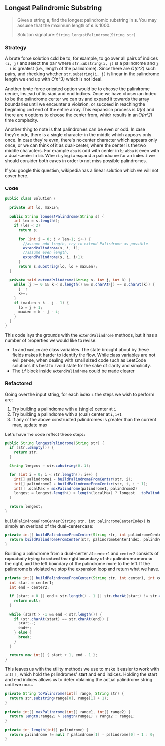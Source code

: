 ##  Longest Palindromic Substring

> Given a string **s**, find the longest palindromic substring in **s**. You may assume that the maximum length of **s** is 1000.
>
> Solution signature: `String longestPalindrome(String str)`



### Strategy 

A brute force solution cold be to, for example, to go over all pairs of indices `(i, j)` and select the pair where  `str.substring(i, j)` is a palindrome and `j - i` is greatest (i.e., length of the palindrome). Since there are *O(n^2)* such pairs, and checking whether `str.substring(i, j)` is linear in the palindrome length we end up with *O(n^3)* which is not ideal.

Another brute force oriented option would be to choose the palindrome center, instead of its start and end indices. Once we have chosen an index to be the palindrome center we can try and expand it towards the array boundaries until we encounter a violation, or succeed in reaching the beginning and end of the entire array. This expansion process is *O(n)* and there are *n* options to choose the center from, which results in an *O(n^2)* time complexity.

Another thing to note is that palindromes can be even or odd. In case they're odd, there is a single character in the middle which appears only once. In case they're even, there's no center character which appears only once, or we can think of it as dual-center, where the center is the two middle characters. For example `aba` is odd with center in `b`; `abba` is even with a dual-center in `bb`. When trying to expand a palindrome for an index `i` we should consider both cases in order to not miss possible palindromes.



If you google this question, wikipedia has a linear solution which we will not cover here.



### Code

```java
public class Solution {

  private int lo, maxLen;

  public String longestPalindrome(String s) {
    int len = s.length();
    if (len < 2)
      return s;

      for (int i = 0; i < len-1; i++) {
        //assume odd length, try to extend Palindrome as possible
        extendPalindrome(s, i, i);
        //assume even length.
        extendPalindrome(s, i, i+1);
      }
      return s.substring(lo, lo + maxLen);
  }

  private void extendPalindrome(String s, int j, int k) {
    while (j >= 0 && k < s.length() && s.charAt(j) == s.charAt(k)) {
      j--;
      k++;
    }
    if (maxLen < k - j - 1) {
      lo = j + 1;
      maxLen = k - j - 1;
    }
  }
}
```

This code lays the grounds with the `extendPalindrome` methods, but it has a number of properties we would like to revise:

* `lo` and `maxLen` are class variables. The state brought about by these fields makes it harder to identify the flow. While class variables are not evil per-se, when dealing with small sized code such as LeetCode solutions it's best to avoid state for the sake of clarity and simplicity. 
* The `if` block inside `extendPalindrome` could be made clearer



### Refactored  

Going over the input string, for each index `i` the steps we wish to perform are: 

1. Try building a palindrome with a (single) center at `i`
2. Try building a palindrome with a (dual) center at `i,i+1`
3. If any of the above constructed palindromes is greater than the current max, update max

Let's have the code reflect these steps:

```java
public String longestPalindrome(String str) {
  if (str.isEmpty()) {
    return str;
  }

  String longest = str.substring(0, 1);

  for (int i = 0; i < str.length(); i++) {
    int[] palindrome1 = buildPalindromeFromCenter(str, i);
    int[] palindrome2 = buildPalindromeFromCenter(str, i, i + 1);
    int[] localMax = maxPalindrome(palindrome1, palindrome2);
    longest = longest.length() > length(localMax) ? longest : toPalindrome(localMax, str);
  }
  
  return longest;
}

```

`buildPalindromeFromCenter(String str, int palindromeCenterIndex)` is simply an overload of the dual-center case:

```java
private int[] buildPalindromeFromCenter(String str, int palindromeCenterIndex) {
  return buildPalindromeFromCenter(str, palindromeCenterIndex, palindromeCenterIndex);
}
```

Building a palindrome from a dual-center at `center1` and `center2` consists of repeatedly trying to extend the right boundary of the palindrome more to the right, and the left boundary of the palindrome more to the left. If the palindrome is violated we stop the expansion loop and return what we have.

```java
private int[] buildPalindromeFromCenter(String str, int center1, int center2) {
  int start = center1;
  int end = center2;

  if (start < 0 || end > str.length() - 1 || str.charAt(start) != str.charAt(end)) {
    return null;
  }

  while (start > -1 && end < str.length()) {
    if (str.charAt(start) == str.charAt(end)) {
      start--;
      end++;
    } else {
      break;
    }
  }

  return new int[] { start + 1, end - 1 };
}
```

This leaves us with the utility methods we use to make it easier to work with `int[]` , which hold the palindromes' start and end indices. Holding the start and end indices allows us to defer obtaining the actual palindrome string until we must. 

```java
private String toPalindrome(int[] range, String str) {
  return str.substring(range[0], range[1] + 1);
}

private int[] maxPalindrome(int[] range1, int[] range2) {
  return length(range2) > length(range1) ? range2 : range1;
}

private int length(int[] palindrome) {
  return palindrome != null ? palindrome[1] - palindrome[0] + 1 : 0;
}
```


